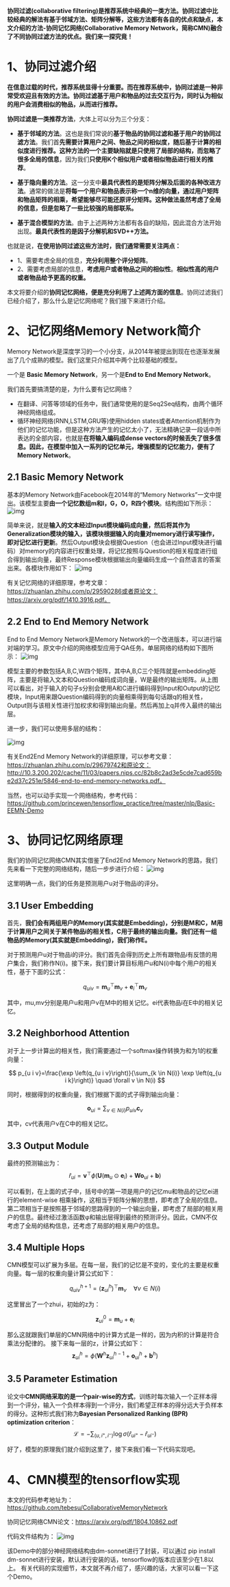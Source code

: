 **协同过滤(collaborative filtering)是推荐系统中经典的一类方法。协同过滤中比较经典的解法有基于邻域方法、矩阵分解等，这些方法都有各自的优点和缺点，本文介绍的方法-协同记忆网络(Collaborative Memory Network，简称CMN)融合了不同协同过滤方法的优点。我们来一探究竟！**

# 1、协同过滤介绍

**在信息过载的时代，推荐系统显得十分重要。而在推荐系统中，协同过滤是一种非常受欢迎且有效的方法。协同过滤基于用户和物品的过去交互行为，同时认为相似的用户会消费相似的物品，从而进行推荐。**

**协同过滤是一类推荐方法**，大体上可以分为三个分支：

- **基于邻域的方法**。这也是我们常说的**基于物品的协同过滤和基于用户的协同过滤方法**。我们首**先需要计算用户之间、物品之间的相似度，随后基于计算的相似度进行推荐。**这种方法的一个主要缺陷就是**只使用了局部的结构，而忽略了很多全局的信息**，因为我们**只使用K个相似用户或者相似物品进行相关的推荐**。

- **基于隐向量的方法**。这一分支中**最具代表性的是矩阵分解及后面的各种改进方法**。通常的做法是**将每一个用户和物品表示称一个n维的向量，通过用户矩阵和物品矩阵的相乘，希望能够尽可能还原评分矩阵。这种做法虽然考虑了全局的信息，但是忽略了一些比较强的局部联系。**

- **基于混合模型的方法**。由于上述两种方法都有各自的缺陷，因此混合方法开始出现。**最具代表性的是因子分解机和SVD++方法。**

也就是说，**在使用协同过滤这些方法时，我们通常需要关注两点：**

- 1、需要考虑全局的信息，**充分利用整个评分矩阵**。
- 2、需要考虑局部的信息，**考虑用户或者物品之间的相似性**。**相似性高的用户或者物品给予更高的权重。**

本文将要介绍的**协同记忆网络，便是充分利用了上述两方面的信息**。协同过滤我们已经介绍了，那么什么是记忆网络呢？我们接下来进行介绍。

# 2、记忆网络Memory Network简介

Memory Network是深度学习的一个小分支，从2014年被提出到现在也逐渐发展出了几个成熟的模型。我们这里只介绍其中两个比较基础的模型。

一个是 **Basic Memory Network**，另一个是**End to End Memory Network**。

我们首先要搞清楚的是，为什么要有记忆网络？
- 在翻译、问答等领域的任务中，我们通常使用的是Seq2Seq结构，由两个循环神经网络组成。
- 循环神经网络(RNN,LSTM,GRU等)使用hidden states或者Attention机制作为他们的记忆功能，但是这种方法产生的记忆太小了，无法精确记录一段话中所表达的全部内容，也就是**在将输入编码成dense vectors的时候丢失了很多信息。因此，在模型中加入一系列的记忆单元，增强模型的记忆能力，便有了Memory Network**。

## 2.1 Basic Memory Network

基本的Memory Network由Facebook在2014年的“Memory Networks”一文中提出。该模型主要**由一个记忆数组m和I，G，O，R四个模块**。结构图如下所示：
![img](img/1.png)

简单来说，就是**输入的文本经过Input模块编码成向量，然后将其作为Generalization模块的输入，该模块根据输入的向量对memory进行读写操作，即对记忆进行更新**。然后Output模块会根据Question（也会进过Input模块进行编码）对memory的内容进行权重处理，将记忆按照与Question的相关程度进行组合得到输出向量，最终Response模块根据输出向量编码生成一个自然语言的答案出来。各模块作用如下：
![img](img/2.png)

有关记忆网络的详细原理，参考文章：https://zhuanlan.zhihu.com/p/29590286或者原论文：https://arxiv.org/pdf/1410.3916.pdf。

## 2.2 End to End Memory Network

End to End Memory Network是Memory Network的一个改进版本，可以进行端对端的学习。原文中介绍的网络模型应用于QA任务。单层网络的结构如下图所示：
![img](img/3.png)

模型主要的参数包括A,B,C,W四个矩阵，其中A,B,C三个矩阵就是embedding矩阵，主要是将输入文本和Question编码成词向量，W是最终的输出矩阵。从上图可以看出，对于输入的句子s分别会使用A和C进行编码得到Input和Output的记忆模块，Input用来跟Question编码得到的向量相乘得到每句话跟q的相关性，Output则与该相关性进行加权求和得到输出向量。然后再加上q并传入最终的输出层。

进一步，我们可以使用多层的结构：

![img](img/4.png)

有关End2End Memory Network的详细原理，可以参考文章：https://zhuanlan.zhihu.com/p/29679742和原论文：http://10.3.200.202/cache/11/03/papers.nips.cc/82b8c2ad3e5cde7cad659be2d37c251e/5846-end-to-end-memory-networks.pdf。

当然，也可以动手实现一个网络结构，参考代码：https://github.com/princewen/tensorflow_practice/tree/master/nlp/Basic-EEMN-Demo

# 3、协同记忆网络原理

我们的协同记忆网络CMN其实借鉴了End2End Memory Network的思路，我们先来看一下完整的网络结构，随后一步步进行介绍：
![img](img/5.png)

这里明确一点，我们的任务是预测用户u对于物品i的评分。

## 3.1 User Embedding

首先，**我们会有两组用户的Memory(其实就是Embedding)，分别是M和C，M用于计算用户之间关于某件物品i的相关性，C用于最终的输出向量。我们还有一组物品的Memory(其实就是Embedding)，我们称作E。**

对于预测用户u对于物品i的评分。我们首先会得到历史上所有跟物品i有反馈的用户集合，我们称作N(i)。接下来，我们要计算目标用户u和N(i)中每个用户的相关性，基于下面的公式：

$$
q_{u i v}=\mathbf{m}_{u}^{\top} \mathbf{m}_{v}+\mathbf{e}_{i}^{\top} \mathbf{m}_{v}
$$

其中，mu,mv分别是用户u和用户v在M中的相关记忆。ei代表物品i在E中的相关记忆。

## 3.2 Neighborhood Attention

对于上一步计算出的相关性，我们需要通过一个softmax操作转换为和为1的权重向量：

$$
p_{u i v}=\frac{\exp \left(q_{u i v}\right)}{\sum_{k \in N(i)} \exp \left(q_{u i k}\right)} \quad \forall v \in N(i)
$$

同时，根据得到的权重向量，我们根据下面的式子得到输出向量：

$$
\mathbf{o}_{u i}=\sum_{v \in N(i)} p_{u i v} \mathbf{c}_{v}
$$

其中，cv代表用户v在C中的相关记忆。

## 3.3 Output Module

最终的预测输出为：
$$
\hat{r}_{u i}=\mathbf{v}^{\top} \phi\left(\mathbf{U}\left(\mathbf{m}_{u} \odot \mathbf{e}_{i}\right)+\mathbf{W} \mathbf{o}_{u i}+\mathbf{b}\right)
$$

可以看到，在上面的式子中，括号中的第一项是用户的记忆mu和物品的记忆ei进行的element-wise 相乘操作，这相当于矩阵分解的思想，即考虑了全局的信息。第二项相当于是按照基于邻域的思路得到的一个输出向量，即考虑了局部的相关用户的信息。最终经过激活函数φ和输出层得到最终的预测评分。因此，CMN不仅考虑了全局的结构信息，还考虑了局部的相关用户的信息。

## 3.4 Multiple Hops

CMN模型可以扩展为多层。在每一层，我们的记忆是不变的，变化的主要是权重向量。每一层的权重向量计算公式如下：

$$
q_{u i v}^{h+1}=\left(\mathbf{z}_{u i}^{h}\right)^{\top} \mathbf{m}_{v} \quad \forall v \in N(i)
$$

这里冒出了一个zhui，初始的z为：

$$
\mathbf{z}_{u i}^{0}=\mathbf{m}_{u}+\mathbf{e}_{i}
$$

那么这就跟我们单层的CMN网络中的计算方式是一样的，因为内积的计算是符合乘法分配律的。
接下来每一层的z，计算公式如下：
$$
\mathbf{z}_{u i}^{h}=\phi\left(\mathbf{W}^{h} \mathbf{z}_{u i}^{h-1}+\mathbf{o}_{u i}^{h}+\mathbf{b}^{h}\right)
$$

## 3.5 Parameter Estimation
论文中**CMN网络采取的是一个pair-wise的方式**，训练时每次输入一个正样本得到一个评分，输入一个负样本得到一个评分，我们希望正样本的得分远大于负样本的得分。这种形式我们称为**Bayesian Personalized Ranking (BPR) optimization criterion**：
$$
\mathcal{L}=-\sum_{\left(u, i^{+}, i^{-}\right)} \log \sigma\left(\hat{r}_{u i^{+}}-\hat{r}_{u i^{-}}\right)
$$

好了，模型的原理我们就介绍到这里了，接下来我们看一下代码实现吧。

# 4、CMN模型的tensorflow实现

本文的代码参考地址为：
https://github.com/tebesu/CollaborativeMemoryNetwork

协同记忆网络CMN论文：https://arxiv.org/pdf/1804.10862.pdf

代码文件结构为：
![img](img/6.png)

该Demo中的部分神经网络结构由dm-sonnet进行了封装，可以通过 pip install dm-sonnet进行安装，默认进行安装的话，tensorflow的版本应该至少在1.8以上。
有关代码的实现细节，本文就不再介绍了，感兴趣的话，大家可以看一下这个Demo。